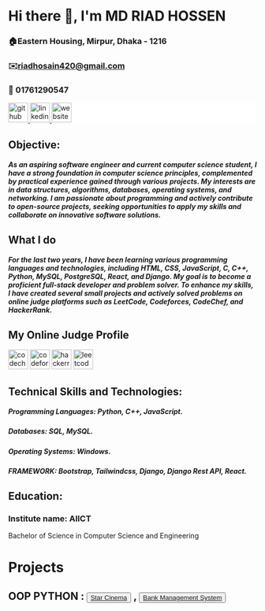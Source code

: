 # Hi there 👋, I'm MD RIAD HOSSEN
### 🏠Eastern Housing, Mirpur, Dhaka - 1216
### ✉️riadhosain420@gmail.com 
### 📳 01761290547

<div style="background-color: white; color:white padding: 10px;">
    <a href="https://github.com/ROBOT-RIAD">
        <img src="https://cdn.jsdelivr.net/npm/simple-icons@3.0.1/icons/github.svg" alt="github" height="40">
    </a>
    <a href="https://www.linkedin.com/in/md-riad-hossen-796a93269/">
        <img src="https://cdn.jsdelivr.net/npm/simple-icons@3.0.1/icons/linkedin.svg" alt="linkedin" height="40">
    </a>
    <a href="https://precious-dolphin-b4f7c1.netlify.app/">
        <img src="https://cdn.jsdelivr.net/npm/simple-icons@3.0.1/icons/icloud.svg" alt="website" height="40">
    </a>
</div>

## Objective:

##### As an aspiring software engineer and current computer science student, I have a strong foundation in computer science principles, complemented by practical experience gained through various projects. My interests are in data structures, algorithms, databases, operating systems, and networking. I am passionate about programming and actively contribute to open-source projects, seeking opportunities to apply my skills and collaborate on innovative software solutions.

## What I do
##### For the last two years, I have been learning various programming languages and technologies, including HTML, CSS, JavaScript, C, C++, Python, MySQL, PostgreSQL, React, and Django. My goal is to become a proficient full-stack developer and problem solver. To enhance my skills, I have created several small projects and actively solved problems on online judge platforms such as LeetCode, Codeforces, CodeChef, and HackerRank.

## My Online Judge Profile
[<img src='https://cdn.jsdelivr.net/npm/simple-icons@3.0.1/icons/codechef.svg' alt='codechef' height='40'>](https://www.codechef.com/users/robot_riad)  [<img src='https://cdn.jsdelivr.net/npm/simple-icons@3.0.1/icons/codeforces.svg' alt='codeforces' height='40'>](https://codeforces.com/profile/robot_riad)  [<img src='https://cdn.jsdelivr.net/npm/simple-icons@3.0.1/icons/hackerrank.svg' alt='hackerrank' height='40'>](https://www.hackerrank.com/profile/riadhosain420)  [<img src='https://cdn.jsdelivr.net/npm/simple-icons@3.0.1/icons/leetcode.svg' alt='leetcode' height='40'>](https://leetcode.com/u/ROBOT_RIAD/) 

## Technical Skills and Technologies:
##### Programming Languages: Python, C++, JavaScript.
##### Databases: SQL, MySQL.
##### Operating Systems: Windows.
#####  FRAMEWORK:  Bootstrap, Tailwindcss, Django, Django Rest API, React.
  
## Education:
<h3>Institute name: AIICT</h3>
Bachelor of Science in Computer Science and Engineering

# Projects
## OOP PYTHON : <button><a href="https://github.com/ROBOT-RIAD/Python-OOP-Based-Project/tree/main/Star%20Cinema">Star Cinema</a></button> , <button><a href="https://github.com/ROBOT-RIAD/Python-OOP-Based-Project/tree/main/Bank%20Management%20System">Bank Management System</a></button>







